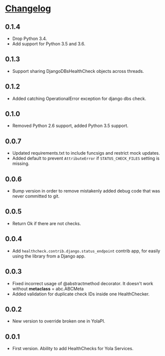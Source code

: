 # [Changelog](https://github.com/yola/healthcheck)

## 0.1.4
* Drop Python 3.4.
* Add support for Python 3.5 and 3.6.

## 0.1.3
* Support sharing DjangoDBsHealthCheck objects across threads.

## 0.1.2
* Added catching OperationalError exception for django dbs check.

## 0.1.0
* Removed Python 2.6 support, added Python 3.5 support.

## 0.0.7
* Updated requirements.txt to include funcsigs and restrict mock updates.
* Added default to prevent `AttributeError` if `STATUS_CHECK_FILES` setting is missing.

## 0.0.6
* Bump version in order to remove mistakenly added debug code that was never
  committed to git.

## 0.0.5
* Return Ok if there are not checks.

## 0.0.4
* Add `healthcheck.contrib.django.status_endpoint` contrib app, for easily
  using the library from a Django app.

## 0.0.3
* Fixed incorrect usage of @abstractmethod decorator. It doesn't work without
  __metaclass__ = abc.ABCMeta
* Added validation for duplicate check IDs inside one HealthChecker.

## 0.0.2
* New version to override broken one in YolaPI.

## 0.0.1
* First version. Ability to add HealthChecks for Yola Services.

